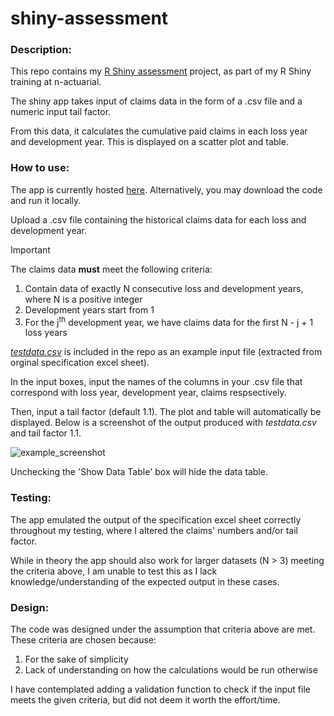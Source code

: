 # shiny-assessment
### Description:
This repo contains my [R Shiny assessment](https://github.com/n-actuarial/r-shiny-intro) project, as part of my R Shiny training at n-actuarial. 

The shiny app takes input of claims data in the form of a .csv file and a numeric input tail factor.

From this data, it calculates the cumulative paid claims in each loss year and development year. This is displayed on a scatter plot and table.

### How to use: 
The app is currently hosted [here](https://alistair-fang.shinyapps.io/shiny-assessment). Alternatively, you may download the code and run it locally. 


Upload a .csv file containing the historical claims data for each loss and development year.

> [!IMPORTANT]
> The claims data **must** meet the following criteria:
> 1. Contain data of exactly N consecutive loss and development years, where N is a positive integer
> 2. Development years start from 1
> 3. For the j<sup>th</sup> development year, we have claims data for the first N - j + 1 loss years 

*[testdata.csv](testdata.csv)* is included in the repo as an example input file (extracted from orginal specification excel sheet).  

In the input boxes, input the names of the columns in your .csv file that correspond with loss year, development year, claims respsectively.

Then, input a tail factor (default 1.1). The plot and table will automatically be displayed. 
Below is a screenshot of the output produced with *testdata.csv* and tail factor 1.1.

![example_screenshot]("example_screenshot.png")

Unchecking the 'Show Data Table' box will hide the data table. 

### Testing: 
The app emulated the output of the specification excel sheet correctly throughout my testing, where I altered the claims' numbers and/or tail factor.

While in theory the app should also work for larger datasets (N > 3) meeting the criteria above, I am unable to test this as I lack knowledge/understanding of the expected output in these cases. 

### Design: 
The code was designed under the assumption that criteria above are met. These criteria are chosen because:
1. For the sake of simplicity 
2. Lack of understanding on how the calculations would be run otherwise

I have contemplated adding a validation function to check if the input file meets the given criteria, but did not deem it worth the effort/time.  

 




